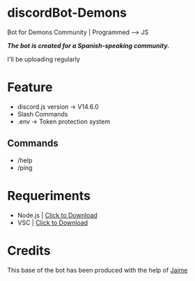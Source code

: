 # discordBot-Demons
Bot for Demons Community | Programmed --> JS

***The bot is created for a Spanish-speaking community.***

I'll be uploading regularly

# Feature
- discord.js version -> V14.6.0
- Slash Commands
- .env -> Token protection system

## Commands
- /help
- /ping

# Requeriments
- Node.js | [Click to Download](https://nodejs.org/en/download/)
- VSC | [Click to Download](https://code.visualstudio.com/download)

# Credits

This base of the bot has been produced with the help of [Jaime](https://github.com/Jaimeetxebarria)
